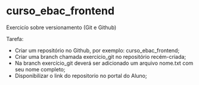 # curso_ebac_frontend
Exercicío sobre versionamento (Git e Github) 

Tarefa:
* Criar um repositório no Github, por exemplo: curso_ebac_frontend;
* Criar uma branch chamada exercicio_git no repositório recém-criada;
* Na branch exercício_git deverá ser adicionado um arquivo nome.txt com seu nome completo;
* Disponibilizar o link do repositorio no portal do Aluno; 
